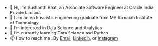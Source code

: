 - 👋 Hi, I’m Sushanth Bhat, an Associate Software Engineer at Oracle India Private Limited.
- 🏫 I am an enthusiastic engineering graduate from MS Ramaiah Institute of Technology
- 👀 I’m interested in Data Science and Analytics
- 🌱 I’m currently learning Data Science and Python
- 📫 How to reach me : By <a href="sushanthbhat15@gmail.com">Email</a>,  <a href="https://www.linkedin.com/in/sushanth-bhat-215230194/">LinkedIn</a>, or <a href="https://www.instagram.com/sushanth_109/">Instagram</a>

<!---
sushanth10/sushanth10 is a ✨ special ✨ repository because its `README.md` (this file) appears on your GitHub profile.
You can click the Preview link to take a look at your changes.
--->
